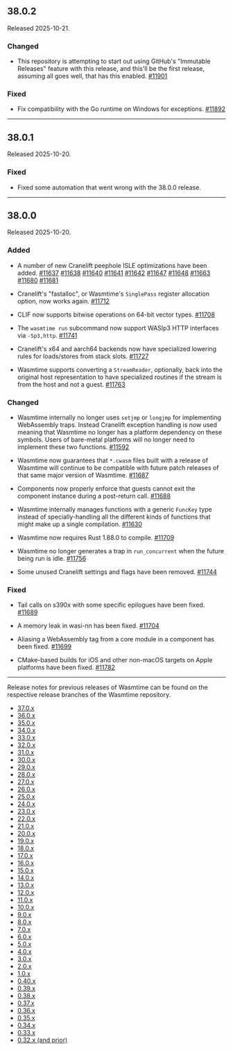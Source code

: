 ## 38.0.2

Released 2025-10-21.

### Changed

* This repository is attempting to start out using GitHub's "Immutable Releases"
  feature with this release, and this'll be the first release, assuming all goes
  well, that has this enabled.
  [#11901](https://github.com/bytecodealliance/wasmtime/pull/11901)

### Fixed

* Fix compatibility with the Go runtime on Windows for exceptions.
  [#11892](https://github.com/bytecodealliance/wasmtime/pull/11892)

--------------------------------------------------------------------------------

## 38.0.1

Released 2025-10-20.

### Fixed

* Fixed some automation that went wrong with the 38.0.0 release.

--------------------------------------------------------------------------------

## 38.0.0

Released 2025-10-20.

### Added

* A number of new Cranelift peephole ISLE optimizations have been added.
  [#11637](https://github.com/bytecodealliance/wasmtime/pull/11637)
  [#11638](https://github.com/bytecodealliance/wasmtime/pull/11638)
  [#11640](https://github.com/bytecodealliance/wasmtime/pull/11640)
  [#11641](https://github.com/bytecodealliance/wasmtime/pull/11641)
  [#11642](https://github.com/bytecodealliance/wasmtime/pull/11642)
  [#11647](https://github.com/bytecodealliance/wasmtime/pull/11647)
  [#11648](https://github.com/bytecodealliance/wasmtime/pull/11648)
  [#11663](https://github.com/bytecodealliance/wasmtime/pull/11663)
  [#11680](https://github.com/bytecodealliance/wasmtime/pull/11680)
  [#11681](https://github.com/bytecodealliance/wasmtime/pull/11681)

* Cranelift's "fastalloc", or Wasmtime's `SinglePass` register allocation
  option, now works again.
  [#11712](https://github.com/bytecodealliance/wasmtime/pull/11712)

* CLIF now supports bitwise operations on 64-bit vector types.
  [#11708](https://github.com/bytecodealliance/wasmtime/pull/11708)

* The `wasmtime run` subcommand now support WASIp3 HTTP interfaces via
  `-Sp3,http`.
  [#11741](https://github.com/bytecodealliance/wasmtime/pull/11741)

* Cranelift's x64 and aarch64 backends now have specialized lowering rules for
  loads/stores from stack slots.
  [#11727](https://github.com/bytecodealliance/wasmtime/pull/11727)

* Wasmtime supports converting a `StreamReader`, optionally, back into the
  original host representation to have specialized routines if the stream is
  from the host and not a guest.
  [#11763](https://github.com/bytecodealliance/wasmtime/pull/11763)

### Changed

* Wasmtime internally no longer uses `setjmp` or `longjmp` for implementing
  WebAssembly traps. Instead Cranelift exception handling is now used meaning
  that Wasmtime no longer has a platform dependency on these symbols. Users of
  bare-metal platforms will no longer need to implement these two functions.
  [#11592](https://github.com/bytecodealliance/wasmtime/pull/11592)

* Wasmtime now guarantees that `*.cwasm` files built with a release of Wasmtime
  will continue to be compatible with future patch releases of that same major
  version of Wasmtime.
  [#11687](https://github.com/bytecodealliance/wasmtime/pull/11687)

* Components now properly enforce that guests cannot exit the component instance
  during a post-return call.
  [#11688](https://github.com/bytecodealliance/wasmtime/pull/11688)

* Wasmtime internally manages functions with a generic `FuncKey` type instead of
  specially-handling all the different kinds of functions that might make up a
  single compilation.
  [#11630](https://github.com/bytecodealliance/wasmtime/pull/11630)

* Wasmtime now requires Rust 1.88.0 to compile.
  [#11709](https://github.com/bytecodealliance/wasmtime/pull/11709)

* Wasmtime no longer generates a trap in `run_concurrent` when the future being
  run is idle.
  [#11756](https://github.com/bytecodealliance/wasmtime/pull/11756)

* Some unused Cranelift settings and flags have been removed.
  [#11744](https://github.com/bytecodealliance/wasmtime/pull/11744)

### Fixed

* Tail calls on s390x with some specific epilogues have been fixed.
  [#11689](https://github.com/bytecodealliance/wasmtime/pull/11689)

* A memory leak in wasi-nn has been fixed.
  [#11704](https://github.com/bytecodealliance/wasmtime/pull/11704)

* Aliasing a WebAssembly tag from a core module in a component has been fixed.
  [#11699](https://github.com/bytecodealliance/wasmtime/pull/11699)

* CMake-based builds for iOS and other non-macOS targets on Apple platforms have
  been fixed.
  [#11782](https://github.com/bytecodealliance/wasmtime/pull/11782)

--------------------------------------------------------------------------------

Release notes for previous releases of Wasmtime can be found on the respective
release branches of the Wasmtime repository.

<!-- ARCHIVE_START -->
* [37.0.x](https://github.com/bytecodealliance/wasmtime/blob/release-37.0.0/RELEASES.md)
* [36.0.x](https://github.com/bytecodealliance/wasmtime/blob/release-36.0.0/RELEASES.md)
* [35.0.x](https://github.com/bytecodealliance/wasmtime/blob/release-35.0.0/RELEASES.md)
* [34.0.x](https://github.com/bytecodealliance/wasmtime/blob/release-34.0.0/RELEASES.md)
* [33.0.x](https://github.com/bytecodealliance/wasmtime/blob/release-33.0.0/RELEASES.md)
* [32.0.x](https://github.com/bytecodealliance/wasmtime/blob/release-32.0.0/RELEASES.md)
* [31.0.x](https://github.com/bytecodealliance/wasmtime/blob/release-31.0.0/RELEASES.md)
* [30.0.x](https://github.com/bytecodealliance/wasmtime/blob/release-30.0.0/RELEASES.md)
* [29.0.x](https://github.com/bytecodealliance/wasmtime/blob/release-29.0.0/RELEASES.md)
* [28.0.x](https://github.com/bytecodealliance/wasmtime/blob/release-28.0.0/RELEASES.md)
* [27.0.x](https://github.com/bytecodealliance/wasmtime/blob/release-27.0.0/RELEASES.md)
* [26.0.x](https://github.com/bytecodealliance/wasmtime/blob/release-26.0.0/RELEASES.md)
* [25.0.x](https://github.com/bytecodealliance/wasmtime/blob/release-25.0.0/RELEASES.md)
* [24.0.x](https://github.com/bytecodealliance/wasmtime/blob/release-24.0.0/RELEASES.md)
* [23.0.x](https://github.com/bytecodealliance/wasmtime/blob/release-23.0.0/RELEASES.md)
* [22.0.x](https://github.com/bytecodealliance/wasmtime/blob/release-22.0.0/RELEASES.md)
* [21.0.x](https://github.com/bytecodealliance/wasmtime/blob/release-21.0.0/RELEASES.md)
* [20.0.x](https://github.com/bytecodealliance/wasmtime/blob/release-20.0.0/RELEASES.md)
* [19.0.x](https://github.com/bytecodealliance/wasmtime/blob/release-19.0.0/RELEASES.md)
* [18.0.x](https://github.com/bytecodealliance/wasmtime/blob/release-18.0.0/RELEASES.md)
* [17.0.x](https://github.com/bytecodealliance/wasmtime/blob/release-17.0.0/RELEASES.md)
* [16.0.x](https://github.com/bytecodealliance/wasmtime/blob/release-16.0.0/RELEASES.md)
* [15.0.x](https://github.com/bytecodealliance/wasmtime/blob/release-15.0.0/RELEASES.md)
* [14.0.x](https://github.com/bytecodealliance/wasmtime/blob/release-14.0.0/RELEASES.md)
* [13.0.x](https://github.com/bytecodealliance/wasmtime/blob/release-13.0.0/RELEASES.md)
* [12.0.x](https://github.com/bytecodealliance/wasmtime/blob/release-12.0.0/RELEASES.md)
* [11.0.x](https://github.com/bytecodealliance/wasmtime/blob/release-11.0.0/RELEASES.md)
* [10.0.x](https://github.com/bytecodealliance/wasmtime/blob/release-10.0.0/RELEASES.md)
* [9.0.x](https://github.com/bytecodealliance/wasmtime/blob/release-9.0.0/RELEASES.md)
* [8.0.x](https://github.com/bytecodealliance/wasmtime/blob/release-8.0.0/RELEASES.md)
* [7.0.x](https://github.com/bytecodealliance/wasmtime/blob/release-7.0.0/RELEASES.md)
* [6.0.x](https://github.com/bytecodealliance/wasmtime/blob/release-6.0.0/RELEASES.md)
* [5.0.x](https://github.com/bytecodealliance/wasmtime/blob/release-5.0.0/RELEASES.md)
* [4.0.x](https://github.com/bytecodealliance/wasmtime/blob/release-4.0.0/RELEASES.md)
* [3.0.x](https://github.com/bytecodealliance/wasmtime/blob/release-3.0.0/RELEASES.md)
* [2.0.x](https://github.com/bytecodealliance/wasmtime/blob/release-2.0.0/RELEASES.md)
* [1.0.x](https://github.com/bytecodealliance/wasmtime/blob/release-1.0.0/RELEASES.md)
* [0.40.x](https://github.com/bytecodealliance/wasmtime/blob/release-0.40.0/RELEASES.md)
* [0.39.x](https://github.com/bytecodealliance/wasmtime/blob/release-0.39.0/RELEASES.md)
* [0.38.x](https://github.com/bytecodealliance/wasmtime/blob/release-0.38.0/RELEASES.md)
* [0.37.x](https://github.com/bytecodealliance/wasmtime/blob/release-0.37.0/RELEASES.md)
* [0.36.x](https://github.com/bytecodealliance/wasmtime/blob/release-0.36.0/RELEASES.md)
* [0.35.x](https://github.com/bytecodealliance/wasmtime/blob/release-0.35.0/RELEASES.md)
* [0.34.x](https://github.com/bytecodealliance/wasmtime/blob/release-0.34.0/RELEASES.md)
* [0.33.x](https://github.com/bytecodealliance/wasmtime/blob/release-0.33.0/RELEASES.md)
* [0.32.x (and prior)](https://github.com/bytecodealliance/wasmtime/blob/release-0.32.0/RELEASES.md)
